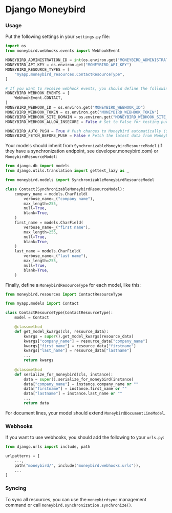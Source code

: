 # Django Moneybird

### Usage

Put the following settings in your `settings.py` file:

```python
import os
from moneybird.webhooks.events import WebhookEvent

MONEYBIRD_ADMINISTRATION_ID = int(os.environ.get("MONEYBIRD_ADMINISTRATION_ID", 0))
MONEYBIRD_API_KEY = os.environ.get("MONEYBIRD_API_KEY")
MONEYBIRD_RESOURCE_TYPES = [
    "myapp.moneybird_resources.ContactResourceType",
]

# If you want to receive webhook events, you should define the following:
MONEYBIRD_WEBHOOK_EVENTS = [
    WebhookEvent.CONTACT,
]
MONEYBIRD_WEBHOOK_ID = os.environ.get("MONEYBIRD_WEBHOOK_ID")
MONEYBIRD_WEBHOOK_TOKEN = os.environ.get("MONEYBIRD_WEBHOOK_TOKEN")
MONEYBIRD_WEBHOOK_SITE_DOMAIN = os.environ.get("MONEYBIRD_WEBHOOK_SITE_DOMAIN") # e.g. "https://example.com"
MONEYBIRD_WEBHOOK_ALLOW_INSECURE = False # Set to False for testing purposes only

MONEYBIRD_AUTO_PUSH = True # Push changes to Moneybird automatically (so you don't have to call `instance.push_to_moneybird()` manually)
MONEYBIRD_FETCH_BEFORE_PUSH = False # Fetch the latest data from Moneybird before pushing changes. This is useful if you want to avoid overwriting changes made in Moneybird, but it will slow down your application. With webhooks, this is likely not necessary.
```

Your models should inherit from `SynchronizableMoneybirdResourceModel` (if they have a synchronization endpoint, see developer.moneybird.com) or `MoneybirdResourceModel`:

```python
from django.db import models
from django.utils.translation import gettext_lazy as _

from moneybird.models import SynchronizableMoneybirdResourceModel

class Contact(SynchronizableMoneybirdResourceModel):
    company_name = models.CharField(
        verbose_name=_("company name"),
        max_length=255,
        null=True,
        blank=True,
    )
    first_name = models.CharField(
        verbose_name=_("first name"),
        max_length=255,
        null=True,
        blank=True,
    )
    last_name = models.CharField(
        verbose_name=_("last name"),
        max_length=255,
        null=True,
        blank=True,
    )
```


Finally, define a `MoneybirdResourceType` for each model, like this:

```python
from moneybird.resources import ContactResourceType

from myapp.models import Contact

class ContactResourceType(ContactResourceType):
    model = Contact

    @classmethod
    def get_model_kwargs(cls, resource_data):
        kwargs = super().get_model_kwargs(resource_data)
        kwargs["company_name"] = resource_data["company_name"]
        kwargs["first_name"] = resource_data["firstname"]
        kwargs["last_name"] = resource_data["lastname"]
        ...
        return kwargs
        
    @classmethod
    def serialize_for_moneybird(cls, instance):
        data = super().serialize_for_moneybird(instance)
        data["company_name"] = instance.company_name or ""
        data["firstname"] = instance.first_name or ""
        data["lastname"] = instance.last_name or ""
        ...
        return data

```

For document lines, your model should extend `MoneybirdDocumentLineModel`.


### Webhooks
If you want to use webhooks, you should add the following to your `urls.py`:

```python
from django.urls import include, path

urlpatterns = [
    ...,
    path("moneybird/", include("moneybird.webhooks.urls")),
    ...
]
```

### Syncing
To sync all resources, you can use the `moneybirdsync` management command or call `moneybird.synchronization.synchronize()`.